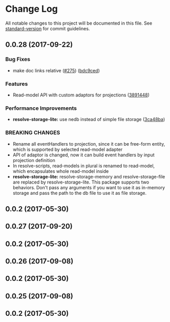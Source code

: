# Change Log

All notable changes to this project will be documented in this file.
See [standard-version](https://github.com/conventional-changelog/standard-version) for commit guidelines.

<a name="0.0.28"></a>
## 0.0.28 (2017-09-22)


### Bug Fixes

* make doc links relative ([#275](https://github.com/reimagined/resolve/issues/275)) ([bdc9ced](https://github.com/reimagined/resolve/commit/bdc9ced))


### Features

* Read-model API with custom adaptors for projections ([3891448](https://github.com/reimagined/resolve/commit/3891448))


### Performance Improvements

* **resolve-storage-lite:** use nedb instead of simple file storage ([3ca48ba](https://github.com/reimagined/resolve/commit/3ca48ba))


### BREAKING CHANGES

* Rename all eventHandlers to projection, since it can be free-form entity, which is supported by selected read-model adapter
* API of adaptor is changed, now it can build event handlers by input projection definition
* In resolve-scripts, read-models in plural is renamed to read-model, which encapsulates whole read-model inside
* **resolve-storage-lite:** resolve-storage-memory and resolve-storage-file are replaced by resolve-storage-lite. This package supports two behaviors. Don't pass any arguments if you want to use it as in-memory storage and pass the path to the db file to use it as file storage.



<a name="0.0.2"></a>
## 0.0.2 (2017-05-30)




<a name="0.0.27"></a>
## 0.0.27 (2017-09-20)



<a name="0.0.2"></a>
## 0.0.2 (2017-05-30)




<a name="0.0.26"></a>
## 0.0.26 (2017-09-08)



<a name="0.0.2"></a>
## 0.0.2 (2017-05-30)




<a name="0.0.25"></a>
## 0.0.25 (2017-09-08)



<a name="0.0.2"></a>
## 0.0.2 (2017-05-30)
